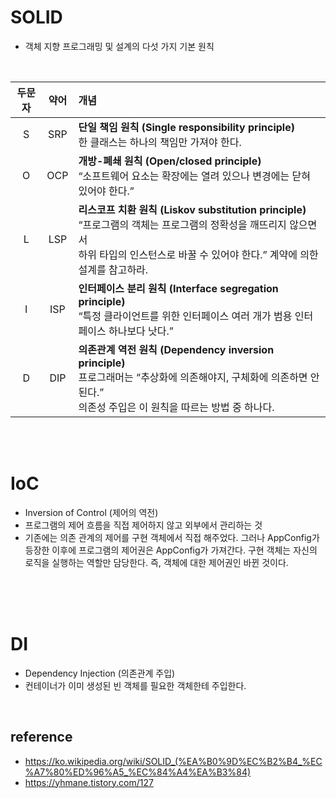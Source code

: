 # SOLID
* 객체 지향 프로그래밍 및 설계의 다섯 가지 기본 원칙
<br>

| 두문자| 약어| 개념 |
|:---:|:---:|:---|
|S|SRP|**단일 책임 원칙 (Single responsibility principle)**<br> 한 클래스는 하나의 책임만 가져야 한다.|
|O|OCP|**개방-폐쇄 원칙 (Open/closed principle)**<br> “소프트웨어 요소는 확장에는 열려 있으나 변경에는 닫혀 있어야 한다.”|
|L|LSP|**리스코프 치환 원칙 (Liskov substitution principle)**<br>“프로그램의 객체는 프로그램의 정확성을 깨뜨리지 않으면서<br> 하위 타입의 인스턴스로 바꿀 수 있어야 한다.” 계약에 의한 설계를 참고하라.|
|I|ISP|**인터페이스 분리 원칙 (Interface segregation principle)**<br>“특정 클라이언트를 위한 인터페이스 여러 개가 범용 인터페이스 하나보다 낫다.”|
|D|DIP|**의존관계 역전 원칙 (Dependency inversion principle)**<br>프로그래머는 “추상화에 의존해야지, 구체화에 의존하면 안된다.”<br>의존성 주입은 이 원칙을 따르는 방법 중 하나다.|
<br>

<br>

# IoC
* Inversion of Control (제어의 역전)
* 프로그램의 제어 흐름을 직접 제어하지 않고 외부에서 관리하는 것
* 기존에는 의존 관계의 제어를 구현 객체에서 직접 해주었다. 그러나 AppConfig가 등장한 이후에 프로그램의 제어권은 AppConfig가 가져간다. 구현 객체는 자신의 로직을 실행하는 역할만 담당한다. 즉, 객체에 대한 제어권인 바뀐 것이다.
<br>
<br>
<br>

# DI
* Dependency Injection (의존관계 주입)
* 컨테이너가 이미 생성된 빈 객체를 필요한 객체한테 주입한다.

<br>

## reference
* https://ko.wikipedia.org/wiki/SOLID_(%EA%B0%9D%EC%B2%B4_%EC%A7%80%ED%96%A5_%EC%84%A4%EA%B3%84)
* https://yhmane.tistory.com/127
